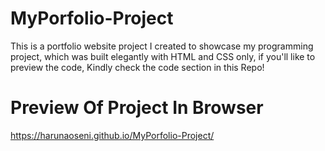 # MyPorfolio-Project
This is a portfolio website project I created to showcase my programming project, which was built elegantly with HTML and CSS only, if you'll like to preview the code, Kindly check the code section in this Repo!

# Preview Of Project In Browser
https://harunaoseni.github.io/MyPorfolio-Project/

